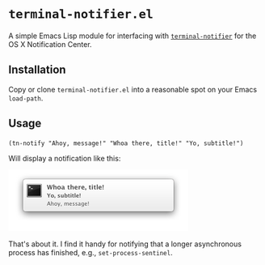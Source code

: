 # `terminal-notifier.el`

A simple Emacs Lisp module for interfacing with
[`terminal-notifier`](https://github.com/alloy/terminal-notifier) for the OS X
Notification Center.

## Installation

Copy or clone `terminal-notifier.el` into a reasonable spot on your Emacs
`load-path`.

## Usage

```
(tn-notify "Ahoy, message!" "Whoa there, title!" "Yo, subtitle!")
```

Will display a notification like this:

![tn-notify](tn-notify.png)

That's about it.  I find it handy for notifying that a longer asynchronous
process has finished, e.g., `set-process-sentinel`.
